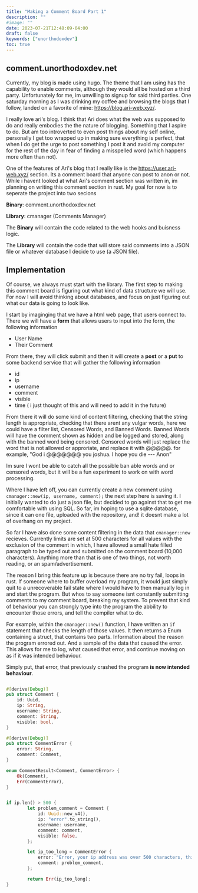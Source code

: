 ```yaml
---
title: "Making a Comment Board Part 1"
description: ""
#image: ""
date: 2023-07-21T12:48:09-04:00
draft: false
keywords: ["unorthodoxdev"]
toc: true
---
```


## comment.unorthodoxdev.net

Currently, my blog is made using hugo. The theme that I am using has the capability to enable comments, although they would all be hosted on a third party. Unfortunately for me, im unwilling to signup for said third parties. One saturday morning as I was drinking my coffee and browsing the blogs that I follow, landed on a favorite of mine: https://blog.ari-web.xyz/.

I really love ari's blog. I think that Ari does what the web was supposed to do and really embodies the the nature of blogging. Something that I aspire to do. But am too introverted to even post things about my self online, personally I get too wrapped up in making sure everything is perfect, that when I do get the urge to post something I post it and avoid my computer for the rest of the day in fear of finding a misspelled word (which happens more often than not). 

One of the features of Ari's blog that I really like is the https://user.ari-web.xyz/ section. Its a comment board that anyone can post to anon or not. While i havent looked at what Ari's comment section was written in, im planning on writing this comment section in rust. My goal for now is to seperate the project into two secions

**Binary**: comment.unorthodoxdev.net

**Library**: cmanager (Comments Manager)

The **Binary** will contain the code related to the web hooks and buisness logic.

The **Library** will contain the code that will store said comments into a JSON file or whatever database I decide to use (a JSON file).

## Implementation

Of course, we always must start with the library. The first step to making this comment board is figuring out what kind of data structure we will use. For now I will avoid thinking about databases, and focus on just figuring out what our data is going to look like.

I start by imaginging that we have a html web page, that users connect to. There we will have a **form** that allows users to input into the form, the following information

- User Name
- Their Comment

From there, they will click submit and then it will create a __post__ or a __put__ to some backend service that will gather the following information

- id
- ip
- username
- comment
- visible
- time ( i just thought of this and will need to add it in the future)

From there it will do some kind of content filtering, checking that the string length is appropriate, checking that there arent any vulgar words, here we could have a filter list, Censored Words, and Banned Words. Banned Words will have the comment shown as hidden and be logged and stored, along with the banned word being censored. Censored words will just replace the word that is not allowed or approriate, and replace it with @@@@@. for example, "God i @@@@@@@ you joshua. I hope you die --- Anon"

Im sure I wont be able to catch all the possible ban able words and or censored words, but it will be a fun experiment to work on with word processing.

Where I have left off, you can currently create a new comment using `cmanager::new(ip, username, comment);` the next step here is saving it. I initially wanted to do just a json file, but decided to go against that to get me comfortable with using SQL. So far, im hoping to use a sqlite database, since it can one file, uploaded with the repository, and! it doesnt make a lot of overhang on my project.

So far I have also done some content filtering in the data that `cmanager::new` recieves. Currently limits are set at 500 characters for all values with the exclusion of the comment in which, I have allowed a small hate filled paragraph to be typed out and submitted on the comment board (10,000 characters). Anything more than that is one of two things, not worth reading, or an spam/advertisement.

The reason I bring this feature up is because there are no try fail, loops in rust. If someone where to buffer overload my program, it would just simply quit to a unrecoverable fail state where I would have to then manually log in and start the program. But whos to say someone isnt constantly submitting comments to my comment board, breaking my system. To prevent that kind of behaviour you can strongly type into the program the abbility to encounter those errors, and tell the compiler what to do.

For example, within the `cmanager::new()` function, I have written an `if` statement that checks the length of those values. It then returns a Enum containing a struct, that contains two parts. Information about the reason the program errored out. And a sample of the data that caused the error. This allows for me to log, what caused that error, and continue moving on as if it was intended behaviour.

Simply put, that error, that previously crashed the program __**is now intended behaviour**__.

```rust

#[derive(Debug)]
pub struct Comment {
    id: Uuid,
    ip: String,
    username: String,
    comment: String,
    visible: bool,
}

#[derive(Debug)]
pub struct CommentError {
    error: String,
    comment: Comment,
}

enum CommentResult<Comment, CommentError> {
    Ok(Comment),
    Err(CommentError),
}


if ip.len() > 500 {
        let problem_comment = Comment {
            id: Uuid::new_v4(),
            ip: "error".to_string(),
            username: username,
            comment: comment,
            visible: false,        
        };

        let ip_too_long = CommentError {
            error: "Error, your ip address was over 500 characters, this attempt has been logged, and will be reviewed later. Pleas try again :)".to_string(),
            comment: problem_comment,
        };

        return Err(ip_too_long);
}

```
